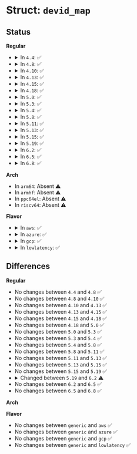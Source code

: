 # Struct: <code>devid_map</code>

## Status
<b>Regular</b>
<ul>
<li>
<details>
<summary>In <code>4.4</code>: ✅</summary>

```c
struct devid_map {
    struct list_head list;
    u8 id;
    u16 devid;
    bool cmd_line;
};
```
</details>
</li>
<li>
<details>
<summary>In <code>4.8</code>: ✅</summary>

```c
struct devid_map {
    struct list_head list;
    u8 id;
    u16 devid;
    bool cmd_line;
};
```
</details>
</li>
<li>
<details>
<summary>In <code>4.10</code>: ✅</summary>

```c
struct devid_map {
    struct list_head list;
    u8 id;
    u16 devid;
    bool cmd_line;
};
```
</details>
</li>
<li>
<details>
<summary>In <code>4.13</code>: ✅</summary>

```c
struct devid_map {
    struct list_head list;
    u8 id;
    u16 devid;
    bool cmd_line;
};
```
</details>
</li>
<li>
<details>
<summary>In <code>4.15</code>: ✅</summary>

```c
struct devid_map {
    struct list_head list;
    u8 id;
    u16 devid;
    bool cmd_line;
};
```
</details>
</li>
<li>
<details>
<summary>In <code>4.18</code>: ✅</summary>

```c
struct devid_map {
    struct list_head list;
    u8 id;
    u16 devid;
    bool cmd_line;
};
```
</details>
</li>
<li>
<details>
<summary>In <code>5.0</code>: ✅</summary>

```c
struct devid_map {
    struct list_head list;
    u8 id;
    u16 devid;
    bool cmd_line;
};
```
</details>
</li>
<li>
<details>
<summary>In <code>5.3</code>: ✅</summary>

```c
struct devid_map {
    struct list_head list;
    u8 id;
    u16 devid;
    bool cmd_line;
};
```
</details>
</li>
<li>
<details>
<summary>In <code>5.4</code>: ✅</summary>

```c
struct devid_map {
    struct list_head list;
    u8 id;
    u16 devid;
    bool cmd_line;
};
```
</details>
</li>
<li>
<details>
<summary>In <code>5.8</code>: ✅</summary>

```c
struct devid_map {
    struct list_head list;
    u8 id;
    u16 devid;
    bool cmd_line;
};
```
</details>
</li>
<li>
<details>
<summary>In <code>5.11</code>: ✅</summary>

```c
struct devid_map {
    struct list_head list;
    u8 id;
    u16 devid;
    bool cmd_line;
};
```
</details>
</li>
<li>
<details>
<summary>In <code>5.13</code>: ✅</summary>

```c
struct devid_map {
    struct list_head list;
    u8 id;
    u16 devid;
    bool cmd_line;
};
```
</details>
</li>
<li>
<details>
<summary>In <code>5.15</code>: ✅</summary>

```c
struct devid_map {
    struct list_head list;
    u8 id;
    u16 devid;
    bool cmd_line;
};
```
</details>
</li>
<li>
<details>
<summary>In <code>5.19</code>: ✅</summary>

```c
struct devid_map {
    struct list_head list;
    u8 id;
    u16 devid;
    bool cmd_line;
};
```
</details>
</li>
<li>
<details>
<summary>In <code>6.2</code>: ✅</summary>

```c
struct devid_map {
    struct list_head list;
    u8 id;
    u32 devid;
    bool cmd_line;
};
```
</details>
</li>
<li>
<details>
<summary>In <code>6.5</code>: ✅</summary>

```c
struct devid_map {
    struct list_head list;
    u8 id;
    u32 devid;
    bool cmd_line;
};
```
</details>
</li>
<li>
<details>
<summary>In <code>6.8</code>: ✅</summary>

```c
struct devid_map {
    struct list_head list;
    u8 id;
    u32 devid;
    bool cmd_line;
};
```
</details>
</li>
</ul>
<b>Arch</b>
<ul>
<li>
In <code>arm64</code>: Absent ⚠️
</li>
<li>
In <code>armhf</code>: Absent ⚠️
</li>
<li>
In <code>ppc64el</code>: Absent ⚠️
</li>
<li>
In <code>riscv64</code>: Absent ⚠️
</li>
</ul>
<b>Flavor</b>
<ul>
<li>
<details>
<summary>In <code>aws</code>: ✅</summary>

```c
struct devid_map {
    struct list_head list;
    u8 id;
    u16 devid;
    bool cmd_line;
};
```
</details>
</li>
<li>
<details>
<summary>In <code>azure</code>: ✅</summary>

```c
struct devid_map {
    struct list_head list;
    u8 id;
    u16 devid;
    bool cmd_line;
};
```
</details>
</li>
<li>
<details>
<summary>In <code>gcp</code>: ✅</summary>

```c
struct devid_map {
    struct list_head list;
    u8 id;
    u16 devid;
    bool cmd_line;
};
```
</details>
</li>
<li>
<details>
<summary>In <code>lowlatency</code>: ✅</summary>

```c
struct devid_map {
    struct list_head list;
    u8 id;
    u16 devid;
    bool cmd_line;
};
```
</details>
</li>
</ul>

## Differences
<b>Regular</b>
<ul>
<li>
No changes between <code>4.4</code> and <code>4.8</code> ✅
</li>
<li>
No changes between <code>4.8</code> and <code>4.10</code> ✅
</li>
<li>
No changes between <code>4.10</code> and <code>4.13</code> ✅
</li>
<li>
No changes between <code>4.13</code> and <code>4.15</code> ✅
</li>
<li>
No changes between <code>4.15</code> and <code>4.18</code> ✅
</li>
<li>
No changes between <code>4.18</code> and <code>5.0</code> ✅
</li>
<li>
No changes between <code>5.0</code> and <code>5.3</code> ✅
</li>
<li>
No changes between <code>5.3</code> and <code>5.4</code> ✅
</li>
<li>
No changes between <code>5.4</code> and <code>5.8</code> ✅
</li>
<li>
No changes between <code>5.8</code> and <code>5.11</code> ✅
</li>
<li>
No changes between <code>5.11</code> and <code>5.13</code> ✅
</li>
<li>
No changes between <code>5.13</code> and <code>5.15</code> ✅
</li>
<li>
No changes between <code>5.15</code> and <code>5.19</code> ✅
</li>
<li>
<details>
<summary>Changed between <code>5.19</code> and <code>6.2</code> ⚠️</summary>
<ul>
<li>
<b>Field type changed. </b>
<code>u16 devid</code> ➡️ <code>u32 devid</code>
</li>
</ul>
</details>
</li>
<li>
No changes between <code>6.2</code> and <code>6.5</code> ✅
</li>
<li>
No changes between <code>6.5</code> and <code>6.8</code> ✅
</li>
</ul>
<b>Arch</b>
<ul>
</ul>
<b>Flavor</b>
<ul>
<li>
No changes between <code>generic</code> and <code>aws</code> ✅
</li>
<li>
No changes between <code>generic</code> and <code>azure</code> ✅
</li>
<li>
No changes between <code>generic</code> and <code>gcp</code> ✅
</li>
<li>
No changes between <code>generic</code> and <code>lowlatency</code> ✅
</li>
</ul>
